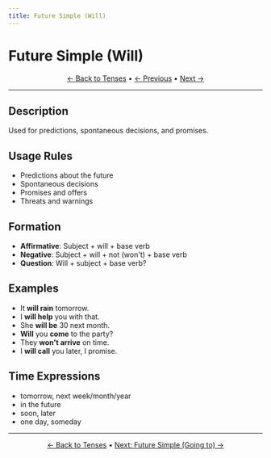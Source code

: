 ```yaml
---
title: Future Simple (Will)
---
```


# Future Simple (Will)



<div align="center" markdown="1">

[← Back to Tenses](./) • [← Previous](08-past-perfect-continuous.md) • [Next →](10-future-going-to.md)

</div>

---

## Description
Used for predictions, spontaneous decisions, and promises.

## Usage Rules
- Predictions about the future
- Spontaneous decisions
- Promises and offers
- Threats and warnings

## Formation
- **Affirmative**: Subject + will + base verb
- **Negative**: Subject + will + not (won't) + base verb
- **Question**: Will + subject + base verb?

## Examples
- It **will rain** tomorrow.
- I **will help** you with that.
- She **will be** 30 next month.
- **Will** you **come** to the party?
- They **won't arrive** on time.
- I **will call** you later, I promise.

## Time Expressions
- tomorrow, next week/month/year
- in the future
- soon, later
- one day, someday

---

<div align="center" markdown="1">

[← Back to Tenses](./) • [Next: Future Simple (Going to) →](10-future-going-to.md)

</div>
